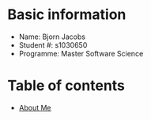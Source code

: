 # Basic information
* Name: Bjorn Jacobs
* Student #: s1030650
* Programme: Master Software Science

# Table of contents
* [About Me](about_me.md) 
